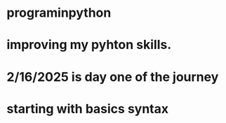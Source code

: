 # programinpython
# improving my pyhton skills. 
# 2/16/2025 is day one of the journey 
# starting with basics syntax 
